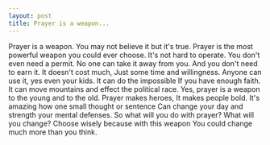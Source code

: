 ```yaml
---
layout: post
title: Prayer is a weapon...
---
```


Prayer is a weapon.
You may not believe it but it's true.
Prayer is the most powerful weapon you could ever choose.
It's not hard to operate.
You don't even need a permit.
No one can take it away from you.
And you don't need to earn it.
It doesn't cost much,
Just some time and willingness.
Anyone can use it, yes even your kids.
It can do the impossible
If you have enough faith.
It can move mountains and effect the political race.
Yes, prayer is a weapon to the young and to the old.
Prayer makes heroes,
It makes people bold.
It's amazing how one small thought or sentence
Can change your day and strength your mental defenses.
So what will you do with prayer?
What will you change?
Choose wisely because with this weapon
You could change much more than you think.
